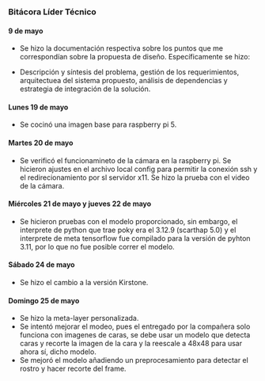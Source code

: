 ### Bitácora Líder Técnico

#### 9 de mayo

- Se hizo la documentación respectiva sobre los puntos que me correspondían sobre la propuesta de diseño. Específicamente se hizo: 

- Descripción y síntesis del problema, gestión de los requerimientos, arquitectuea del sistema propuesto, análisis de dependencias y estrategia de integración de la solución.


#### Lunes 19 de mayo 

- Se cocinó una imagen base para raspberry pi 5. 

#### Martes 20 de mayo 

- Se verificó el funcionamineto de la cámara en la raspberry pi. Se hicieron ajustes en el archivo local config para permitir la conexión ssh y el redirecionamiento por sl servidor x11. Se hizo la prueba con el video de la cámara.

#### Miércoles 21 de mayo y jueves 22 de mayo

- Se hicieron pruebas con el modelo proporcionado, sin embargo, el interprete de python que trae poky era el 3.12.9 (scarthap 5.0) y el interprete de meta tensorflow fue compilado para la versión de pyhton 3.11, por lo que no fue posible correr el modelo. 

#### Sábado 24 de mayo

- Se hizo el cambio a la versión Kirstone.
#### Domingo 25 de mayo 

- Se hizo la meta-layer personalizada.
- Se intentó mejorar el modeo, pues el entregado por la compañera solo funciona con imagenes de caras, se debe usar un modelo que detecta caras y recorte la imagen de la cara y la reescale a 48x48 para usar ahora sí, dicho modelo.
- Se mejoró el modelo añadiendo un preprocesamiento para detectar el rostro y hacer recorte del frame. 
  
